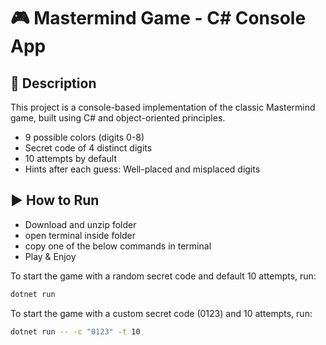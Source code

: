 # 🎮 Mastermind Game - C# Console App

## 📌 Description

This project is a console-based implementation of the classic Mastermind game, built using C# and object-oriented principles.

- 9 possible colors (digits 0-8)
- Secret code of 4 distinct digits
- 10 attempts by default
- Hints after each guess: Well-placed and misplaced digits

## ▶️ How to Run
- Download and unzip folder
- open terminal inside folder 
- copy one of the below commands in terminal
- Play & Enjoy
  

To start the game with a random secret code and default 10 attempts, run:
```bash
dotnet run
```
To start the game with a custom secret code (0123) and 10 attempts, run:
```bash
dotnet run -- -c "0123" -t 10

